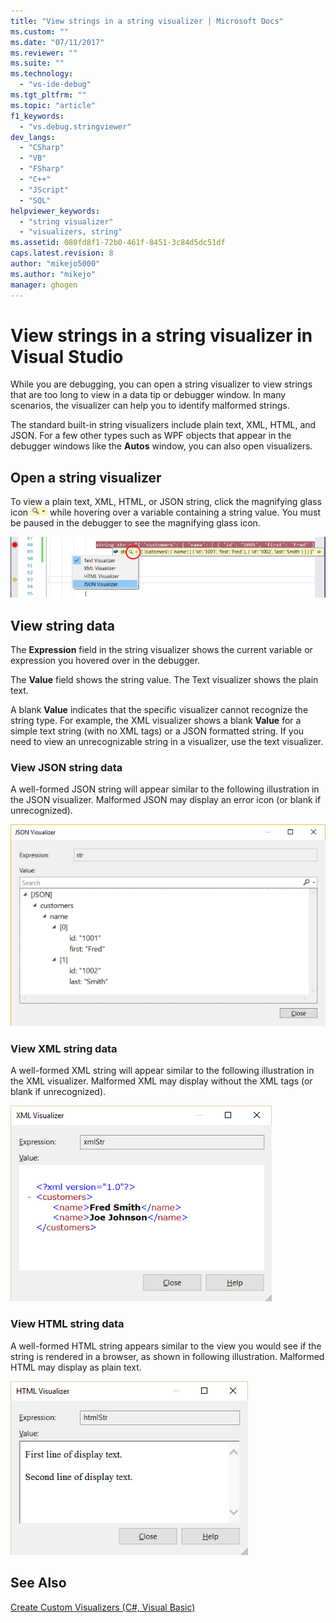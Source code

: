 ```yaml
---
title: "View strings in a string visualizer | Microsoft Docs"
ms.custom: ""
ms.date: "07/11/2017"
ms.reviewer: ""
ms.suite: ""
ms.technology: 
  - "vs-ide-debug"
ms.tgt_pltfrm: ""
ms.topic: "article"
f1_keywords: 
  - "vs.debug.stringviewer"
dev_langs: 
  - "CSharp"
  - "VB"
  - "FSharp"
  - "C++"
  - "JScript"
  - "SQL"
helpviewer_keywords: 
  - "string visualizer"
  - "visualizers, string"
ms.assetid: 080fd8f1-72b0-461f-8451-3c84d5dc51df
caps.latest.revision: 8
author: "mikejo5000"
ms.author: "mikejo"
manager: ghogen
---
```

# View strings in a string visualizer in Visual Studio
While you are debugging, you can open a string visualizer to view strings that are too long to view in a data tip or debugger window. In many scenarios, the visualizer can help you to identify malformed strings.

The standard built-in string visualizers include plain text, XML, HTML, and JSON. For a few other types such as WPF objects that appear in the debugger windows like the **Autos** window, you can also open visualizers.

## Open a string visualizer

To view a plain text, XML, HTML, or JSON string, click the magnifying glass icon ![VisualizerIcon](../debugger/media/dbg-tips-visualizer-icon.png "Visualizer icon") while hovering over a variable containing a string value. You must be paused in the debugger to see the magnifying glass icon.

![Open a String Visualizer](../debugger/media/dbg-tips-string-visualizers.png "OpenStringVisualizer")

## View string data

The **Expression** field in the string visualizer shows the current variable or expression you hovered over in the debugger.

The **Value** field shows the string value. The Text visualizer shows the plain text.

A blank **Value** indicates that the specific visualizer cannot recognize the string type. For example, the XML visualizer shows a blank **Value** for a simple text string (with no XML tags) or a JSON formatted string. If you need to view an unrecognizable string in a visualizer, use the text visualizer.

### View JSON string data

A well-formed JSON string will appear similar to the following illustration in the JSON visualizer. Malformed JSON may display an error icon (or blank if unrecognized).

![JSON String Visualizer](../debugger/media/dbg-tips-string-visualizer-json.png "JSON String Visualizer")

### View XML string data

A well-formed XML string will appear similar to the following illustration in the XML visualizer. Malformed XML may display without the XML tags (or blank if unrecognized).

![XML String Visualizer](../debugger/media/dbg-string-visualizers-xml.png "XML String Visualizer")

### View HTML string data

A well-formed HTML string appears similar to the view you would see if the string is rendered in a browser, as shown in following illustration. Malformed HTML may display as plain text.

![HTML String Visualizer](../debugger/media/dbg-string-visualizers-html.png "HTML String Visualizer")

## See Also  
 [Create Custom Visualizers (C#, Visual Basic)](../debugger/create-custom-visualizers-of-data.md)
